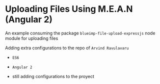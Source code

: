 # Uploading Files Using M.E.A.N (Angular 2)

An example consuming the package ```blueimp-file-upload-expressjs``` node module
for uploading files

Adding extra configurations to the repo of ```Arvind Ravulavaru```
- <code>ES6</code>
- <code>Angular 2</code>

- still adding configurations to the proyect
